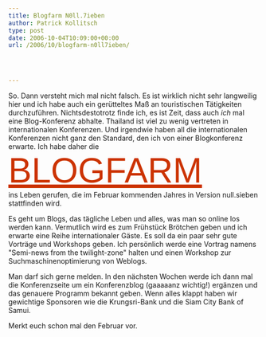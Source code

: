 ```yaml
---
title: Blogfarm N0ll.7ieben
author: Patrick Kollitsch
type: post
date: 2006-10-04T10:09:00+00:00
url: /2006/10/blogfarm-n0ll7ieben/




---
```

So. Dann versteht mich mal nicht falsch. Es ist wirklich nicht sehr langweilig hier und ich habe auch ein gerütteltes Maß an touristischen Tätigkeiten durchzuführen. Nichtsdestotrotz finde ich, es ist Zeit, dass auch _ich_ mal eine Blog-Konferenz abhalte. Thailand ist viel zu wenig vertreten in internationalen Konferenzen. Und irgendwie haben all die internationalen Konferenzen nicht ganz den Standard, den ich von einer Blogkonferenz erwarte. Ich habe daher die <a href="http://blogfarm.de/" style="font-family: 'Arial Black','Arial Bold',Arial,Helvetica,sans-serif !important; text-transform:uppercase !important;clear:both !important;display:block !important;color:#CC3300 !important;font-size:70px !important;line-height:80px !important;">blogfarm</a> ins Leben gerufen, die im Februar kommenden Jahres in Version null.sieben stattfinden wird. 

Es geht um Blogs, das tägliche Leben und alles, was man so online los werden kann. Vermutlich wird es zum Frühstück Brötchen geben und ich erwarte eine Reihe internationaler Gäste. Es soll da ein paar sehr gute Vorträge und Workshops geben. Ich persönlich werde eine Vortrag namens "Semi-news from the twilight-zone" halten und einen Workshop zur Suchmaschinenoptimierung von Weblogs.

Man darf sich gerne melden. In den nächsten Wochen werde ich dann mal die Konferenzseite um ein Konferenzblog (gaaaaanz wichtig!) ergänzen und das genauere Programm bekannt geben. Wenn alles klappt haben wir gewichtige Sponsoren wie die Krungsri-Bank und die Siam City Bank of Samui. 

Merkt euch schon mal den Februar vor.
